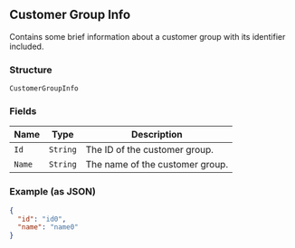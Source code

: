 ## Customer Group Info

Contains some brief information about a customer group with its identifier included.

### Structure

`CustomerGroupInfo`

### Fields

| Name | Type | Description |
|  --- | --- | --- |
| `Id` | `String` | The ID of the customer group. |
| `Name` | `String` | The name of the customer group. |

### Example (as JSON)

```json
{
  "id": "id0",
  "name": "name0"
}
```

